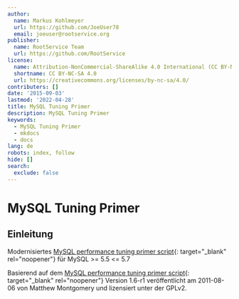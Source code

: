 ```yaml
---
author:
  name: Markus Kohlmeyer
  url: https://github.com/JoeUser78
  email: joeuser@rootservice.org
publisher:
  name: RootService Team
  url: https://github.com/RootService
license:
  name: Attribution-NonCommercial-ShareAlike 4.0 International (CC BY-NC-SA 4.0)
  shortname: CC BY-NC-SA 4.0
  url: https://creativecommons.org/licenses/by-nc-sa/4.0/
contributers: []
date: '2015-09-03'
lastmod: '2022-04-28'
title: MySQL Tuning Primer
description: MySQL Tuning Primer
keywords:
  - MySQL Tuning Primer
  - mkdocs
  - docs
lang: de
robots: index, follow
hide: []
search:
  exclude: false
---
```

# MySQL Tuning Primer

## Einleitung

Modernisiertes [MySQL performance tuning primer script](https://github.com/RootService/tuning-primer){: target="_blank"
rel="noopener"} für MySQL >= 5.5 <= 5.7

Basierend auf dem [MySQL performance tuning primer script](https://launchpad.net/mysql-tuning-primer){: target="_blank"
rel="noopener"} Version 1.6-r1 veröffentlicht am 2011-08-06 von Matthew Montgomery und lizensiert unter der GPLv2.
